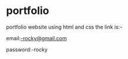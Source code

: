 # portfolio
portfolio website using html and css the link is:-

email:-rocky@gmail.com

password:-rocky
